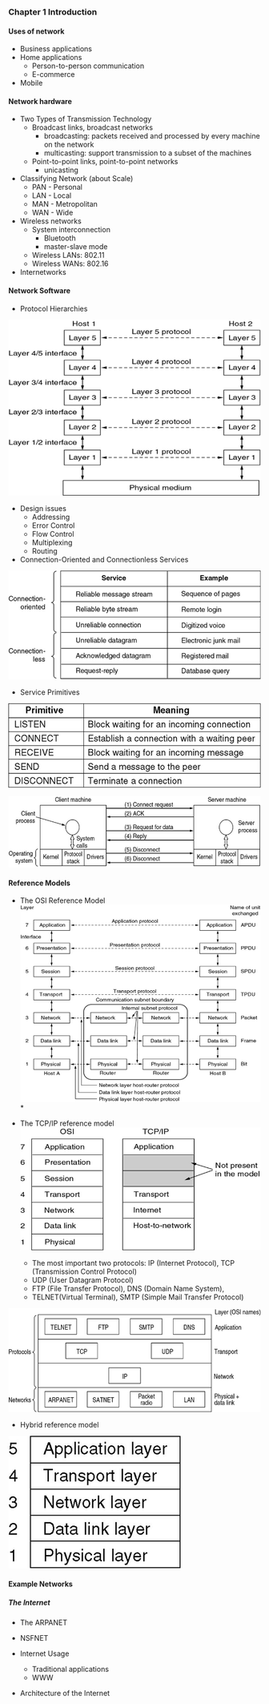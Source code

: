 ### Chapter 1  Introduction

#### Uses of network

* Business applications
* Home applications
  * Person-to-person communication
  * E-commerce
* Mobile

#### Network hardware

* Two Types of Transmission Technology
  * Broadcast links, broadcast networks
    * broadcasting: packets received and processed by every machine on the network
    * multicasting: support transmission to a subset of the machines
  * Point-to-point links, point-to-point networks
    * unicasting
* Classifying Network (about Scale)
  * PAN - Personal
  * LAN - Local
  * MAN - Metropolitan
  * WAN - Wide
* Wireless networks
  * System interconnection
    * Bluetooth
    * master-slave mode
  * Wireless LANs: 802.11
  * Wireless WANs: 802.16
* Internetworks

#### Network Software

* Protocol Hierarchies

![image-20200103152927073](assets/image-20200103152927073.png)

* Design issues
  * Addressing
  * Error Control
  * Flow Control
  * Multiplexing
  * Routing
* Connection-Oriented and Connectionless Services

![image-20200103152837131](assets/image-20200103152837131.png)

*  Service Primitives

![image-20200103152952940](assets/image-20200103152952940.png)

![image-20200103153005633](assets/image-20200103153005633.png)

#### Reference Models

* The OSI Reference Model![image-20200103153048724](assets/image-20200103153048724.png)
  * 

* The TCP/IP reference model
  ![image-20200103153325159](assets/image-20200103153325159.png)
  * The most important two protocols: IP (Internet Protocol), TCP (Transmission Control Protocol)
  - UDP (User Datagram Protocol)
  - FTP (File Transfer Protocol), DNS (Domain Name System), 
  - TELNET(Virtual Terminal), SMTP (Simple Mail Transfer Protocol)

![image-20200103153329655](assets/image-20200103153329655.png)

* Hybrid reference model

![image-20200103153627148](assets/image-20200103153627148.png)

#### Example Networks

##### The Internet

* The ARPANET
* NSFNET
* Internet Usage
  * Traditional applications
  * WWW

* Architecture of the Internet